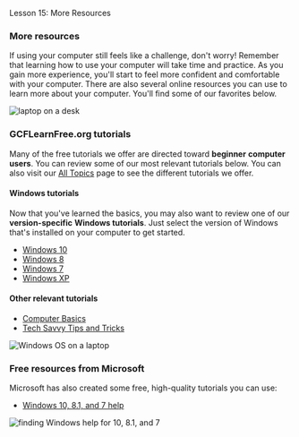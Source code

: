 Lesson 15: More Resources

### More resources

If using your computer still feels like a challenge, don't worry! Remember that learning how to use your computer will take time and practice. As you gain more experience, you'll start to feel more confident and comfortable with your computer. There are also several online resources you can use to learn more about your computer. You'll find some of our favorites below.

![laptop on a desk](https://media.gcflearnfree.org/content/55e091a124929be027950a07_09_02_2014/09_CleaningyourComputer.jpg "laptop on a desk")

### GCFLearnFree.org tutorials

Many of the free tutorials we offer are directed toward **beginner** **computer** **users**. You can review some of our most relevant tutorials below. You can also visit our [All Topics](http://www.gcflearnfree.org/topics) page to see the different tutorials we offer.

#### Windows tutorials

Now that you've learned the basics, you may also want to review one of our **version-specific** **Windows tutorials**. Just select the version of Windows that's installed on your computer to get started.

*   [Windows 10  
    ](http://www.gcflearnfree.org/windows10)
*   [Windows 8](http://www.gcflearnfree.org/windows8)
*   [Windows 7](http://www.gcflearnfree.org/windows7)
*   [Windows XP](http://www.gcflearnfree.org/windowsxp)

#### Other relevant tutorials

*   [Computer Basics](http://www.gcflearnfree.org/computerbasics)
*   [Tech Savvy Tips and Tricks](http://www.gcflearnfree.org/techsavvy)[](http://www.gcflearnfree.org/techsavvy)

![Windows OS on a laptop](https://media.gcflearnfree.org/content/55e091a124929be027950a07_09_02_2014/understanding_os_windows_01279.jpg)[](http://www.gcflearnfree.org/techsavvy)

### Free resources from Microsoft

Microsoft has also created some free, high-quality tutorials you can use:

*   [Windows 10, 8.1, and 7 help](https://support.microsoft.com/en-us/products/windows?os=windows-10)

![finding Windows help for 10, 8.1, and 7](https://media.gcflearnfree.org/content/55e091a124929be027950a07_09_02_2014/more_resources_windows10_8.1_7.jpg "finding Windows help for 10, 8.1, and 7")